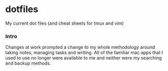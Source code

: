 # dotfiles
My current dot files (and cheat sheets for tmux and vim)


### Intro

Changes at work prompted a change to my whole methodology around taking notes, managing tasks and writing.  All of the familiar mac apps that I used to use no longer were available to me and neither were my searching and backup methods.
